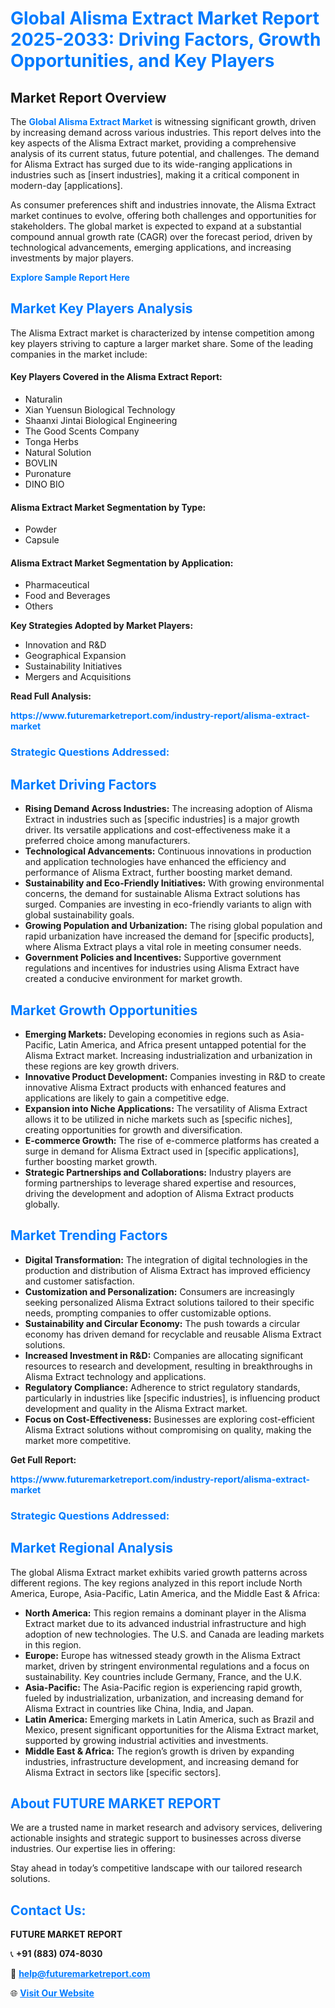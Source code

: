 <h1 style="color: #007BFF;">Global Alisma Extract Market Report 2025-2033: Driving Factors, Growth Opportunities, and Key Players</h1>

<section id="overview">
<h2>Market Report Overview</h2>
<p>The <a href="https://www.futuremarketreport.com/industry-report/alisma-extract-market" style="color: #007BFF; text-decoration: none;"><strong>Global Alisma Extract Market</strong></a> is witnessing significant growth, driven by increasing demand across various industries. This report delves into the key aspects of the Alisma Extract market, providing a comprehensive analysis of its current status, future potential, and challenges. The demand for Alisma Extract has surged due to its wide-ranging applications in industries such as [insert industries], making it a critical component in modern-day [applications].</p>
<p>As consumer preferences shift and industries innovate, the Alisma Extract market continues to evolve, offering both challenges and opportunities for stakeholders. The global market is expected to expand at a substantial compound annual growth rate (CAGR) over the forecast period, driven by technological advancements, emerging applications, and increasing investments by major players.</p>
</section>

<section id="overview">
<p><a href="https://www.futuremarketreport.com/request-sample/reportId=79720" style="color: #007BFF; text-decoration: none;"><strong>Explore Sample Report Here</strong></a></p>
</section>

<section id="key-players">
<h2 style="color: #007BFF;">Market Key Players Analysis</h2>
<p>The Alisma Extract market is characterized by intense competition among key players striving to capture a larger market share. Some of the leading companies in the market include:</p>
<h4>Key Players Covered in the Alisma Extract Report:</h4>
<ul><li>Naturalin</li><li>Xian Yuensun Biological Technology</li><li>Shaanxi Jintai Biological Engineering</li><li>The Good Scents Company</li><li>Tonga Herbs</li><li>Natural Solution</li><li>BOVLIN</li><li>Puronature</li><li>DINO BIO</li></ul>
<h4>Alisma Extract Market Segmentation by Type:</h4>
<ul><li>Powder</li><li>Capsule</li></ul>

<h4>Alisma Extract Market Segmentation by Application:</h4>
<ul><li>Pharmaceutical</li><li>Food and Beverages</li><li>Others</li></ul>
<p><strong>Key Strategies Adopted by Market Players:</strong></p>
<ul>
<li>Innovation and R&D</li>
<li>Geographical Expansion</li>
<li>Sustainability Initiatives</li>
<li>Mergers and Acquisitions</li>
</ul>
</section>

<section>
<p><strong>Read Full Analysis: </strong></p><a href="https://www.futuremarketreport.com/industry-report/alisma-extract-market" style="color: #007BFF; text-decoration: none;"><strong>https://www.futuremarketreport.com/industry-report/alisma-extract-market</strong></a>
<h3 style="color: #007BFF;">Strategic Questions Addressed:</h3>
</section>

<section id="driving-factors">
<h2 style="color: #007BFF;">Market Driving Factors</h2>
<ul>
<li><strong>Rising Demand Across Industries:</strong> The increasing adoption of Alisma Extract in industries such as [specific industries] is a major growth driver. Its versatile applications and cost-effectiveness make it a preferred choice among manufacturers.</li>
<li><strong>Technological Advancements:</strong> Continuous innovations in production and application technologies have enhanced the efficiency and performance of Alisma Extract, further boosting market demand.</li>
<li><strong>Sustainability and Eco-Friendly Initiatives:</strong> With growing environmental concerns, the demand for sustainable Alisma Extract solutions has surged. Companies are investing in eco-friendly variants to align with global sustainability goals.</li>
<li><strong>Growing Population and Urbanization:</strong> The rising global population and rapid urbanization have increased the demand for [specific products], where Alisma Extract plays a vital role in meeting consumer needs.</li>
<li><strong>Government Policies and Incentives:</strong> Supportive government regulations and incentives for industries using Alisma Extract have created a conducive environment for market growth.</li>
</ul>
</section>

<section id="growth-opportunities">
<h2 style="color: #007BFF;">Market Growth Opportunities</h2>
<ul>
<li><strong>Emerging Markets:</strong> Developing economies in regions such as Asia-Pacific, Latin America, and Africa present untapped potential for the Alisma Extract market. Increasing industrialization and urbanization in these regions are key growth drivers.</li>
<li><strong>Innovative Product Development:</strong> Companies investing in R&D to create innovative Alisma Extract products with enhanced features and applications are likely to gain a competitive edge.</li>
<li><strong>Expansion into Niche Applications:</strong> The versatility of Alisma Extract allows it to be utilized in niche markets such as [specific niches], creating opportunities for growth and diversification.</li>
<li><strong>E-commerce Growth:</strong> The rise of e-commerce platforms has created a surge in demand for Alisma Extract used in [specific applications], further boosting market growth.</li>
<li><strong>Strategic Partnerships and Collaborations:</strong> Industry players are forming partnerships to leverage shared expertise and resources, driving the development and adoption of Alisma Extract products globally.</li>
</ul>
</section>

<section id="trending-factors">
<h2 style="color: #007BFF;">Market Trending Factors</h2>
<ul>
<li><strong>Digital Transformation:</strong> The integration of digital technologies in the production and distribution of Alisma Extract has improved efficiency and customer satisfaction.</li>
<li><strong>Customization and Personalization:</strong> Consumers are increasingly seeking personalized Alisma Extract solutions tailored to their specific needs, prompting companies to offer customizable options.</li>
<li><strong>Sustainability and Circular Economy:</strong> The push towards a circular economy has driven demand for recyclable and reusable Alisma Extract solutions.</li>
<li><strong>Increased Investment in R&D:</strong> Companies are allocating significant resources to research and development, resulting in breakthroughs in Alisma Extract technology and applications.</li>
<li><strong>Regulatory Compliance:</strong> Adherence to strict regulatory standards, particularly in industries like [specific industries], is influencing product development and quality in the Alisma Extract market.</li>
<li><strong>Focus on Cost-Effectiveness:</strong> Businesses are exploring cost-efficient Alisma Extract solutions without compromising on quality, making the market more competitive.</li>
</ul>
</section>

<section>
<p><strong>Get Full Report: </strong></p><a href="https://www.futuremarketreport.com/industry-report/alisma-extract-market" style="color: #007BFF; text-decoration: none;"><strong>https://www.futuremarketreport.com/industry-report/alisma-extract-market</strong></a>
<h3 style="color: #007BFF;">Strategic Questions Addressed:</h3>
</section>


<section id="regional-analysis">
<h2 style="color: #007BFF;">Market Regional Analysis</h2>
<p>The global Alisma Extract market exhibits varied growth patterns across different regions. The key regions analyzed in this report include North America, Europe, Asia-Pacific, Latin America, and the Middle East & Africa:</p>
<ul>
<li><strong>North America:</strong> This region remains a dominant player in the Alisma Extract market due to its advanced industrial infrastructure and high adoption of new technologies. The U.S. and Canada are leading markets in this region.</li>
<li><strong>Europe:</strong> Europe has witnessed steady growth in the Alisma Extract market, driven by stringent environmental regulations and a focus on sustainability. Key countries include Germany, France, and the U.K.</li>
<li><strong>Asia-Pacific:</strong> The Asia-Pacific region is experiencing rapid growth, fueled by industrialization, urbanization, and increasing demand for Alisma Extract in countries like China, India, and Japan.</li>
<li><strong>Latin America:</strong> Emerging markets in Latin America, such as Brazil and Mexico, present significant opportunities for the Alisma Extract market, supported by growing industrial activities and investments.</li>
<li><strong>Middle East & Africa:</strong> The region’s growth is driven by expanding industries, infrastructure development, and increasing demand for Alisma Extract in sectors like [specific sectors].</li>
</ul>
</section>

<footer>
<h2 style="color: #007BFF;">About FUTURE MARKET REPORT</h2>
<p>We are a trusted name in market research and advisory services, delivering actionable insights and strategic support to businesses across diverse industries. Our expertise lies in offering:</p>

<p>Stay ahead in today’s competitive landscape with our tailored research solutions.</p>

<h2 style="color: #007BFF;">Contact Us:</h2>
<p><strong>FUTURE MARKET REPORT</strong></p>
<p>📞 <strong>+91 (883) 074-8030</strong></p>
<p>📧 <strong><a href="mailto:help@futuremarketreport.com" style="color: #007BFF;">help@futuremarketreport.com</a></strong></p>
<p>🌐 <strong><a href="https://www.futuremarketreport.com/" style="color: #007BFF;">Visit Our Website</a></strong></p>
</footer>